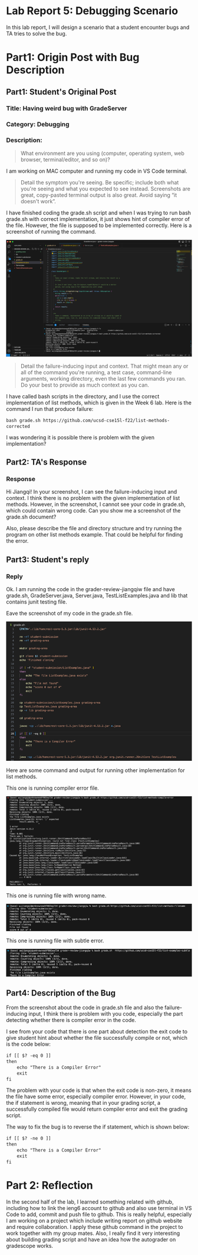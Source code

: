 # Lab Report 5: Debugging Scenario

In this lab report, I will design a scenario that a student encounter bugs and TA tries to solve the bug.

# Part1: Origin Post with Bug Description

## Part1: Student's Original Post

### Title: Having weird bug with GradeServer

### Category: Debugging

### Description:

> What environment are you using (computer, operating system, web browser, terminal/editor, and so on)?

I am working on MAC computer and running my code in VS Code terminal.

> Detail the symptom you're seeing. Be specific; include both what you're seeing and what you expected to see instead. Screenshots are great, copy-pasted terminal output is also great. Avoid saying “it doesn't work”.

I have finished coding the grade.sh script and when I was trying to run bash grade.sh with correct implementation, it just shows hint of compiler error of the file. However, the file is supposed to be implemented correctly. Here is a screenshot of running the command.

![image](lab5-1.png)

> Detail the failure-inducing input and context. That might mean any or all of the command you're running, a test case, command-line arguments, working directory, even the last few commands you ran. Do your best to provide as much context as you can.

I have called bash scripts in the directory, and I use the correct implementation of list methods, which is given in the Week 6 lab. Here is the command I run that produce failure:

```
bash grade.sh https://github.com/ucsd-cse15l-f22/list-methods-corrected
```

I was wondering it is possible there is problem with the given implementation?

## Part2: TA's Response

### Response

Hi Jiangqi! In your screenshot, I can see the failure-inducing input and context. I think there is no problem with the given implementation of list methods. However, in the screenshot, I cannot see your code in grade.sh, which could contain
wrong code. Can you show me a screenshot of the grade.sh document?

Also, please describe the file and directory structure and try running the program on other list methods example. That could be helpful for finding the error. 


## Part3: Student's reply

### Reply

Ok. I am running the code in the grader-review-jiangqiw file and have grade.sh, GradeServer.java, Server.java, TestListExamples.java and lib that contains junit testing file.

Eave the screenshot of my code in the grade.sh file.

![image](lab5-6.png)

Here are some command and output for running other implementation for list methods.

This one is running compiler error file.

![image](lab5-3.png)

This one is running file with wrong name.

![image](lab5-5.png)

This one is running file with subtle error.

![image](lab5-4.png)

## Part4: Description of the Bug

From the screenshot about the code in grade.sh file and also the failure-inducing input, I think there is problem with you code, especially the part detecting whether there is compiler error in the code.

I see from your code that there is one part about detection the exit code to give student hint about whether the file successfully compile or not, which is the code below:

```
if [[ $? -eq 0 ]]
then
    echo "There is a Compiler Error"
    exit
fi
```

The problem with your code is that when the exit code is non-zero, it means the file have some error, especially compiler error. However, in your code, the if statement is wrong, meaning that in your grading script, a successfully compiled file would return compiler error and exit the grading script.

The way to fix the bug is to reverse the if statement, which is shown below:
```
if [[ $? -ne 0 ]]
then
    echo "There is a Compiler Error"
    exit
fi
```

# Part 2: Reflection

In the second half of the lab, I learned something related with github, including how to link the ieng6 account to github and also use terminal in VS Code to add, commit and push file to github. This is really helpful, especially I am working on a project which include writing report on github website and require collaboration.
I apply these github command in the project to work together with my group mates. Also, I really find it very interesting about building grading script and have an idea how the autograder on gradescope works.

